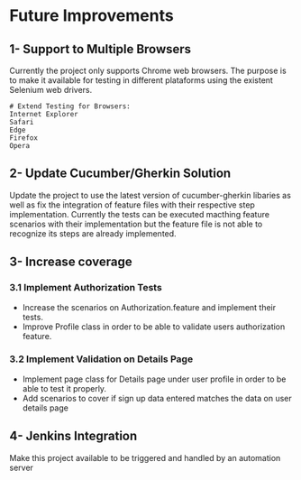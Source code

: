 # Future Improvements

## 1- Support to Multiple Browsers
Currently the project only supports Chrome web browsers.
The purpose is to make it available for testing in different plataforms using the existent Selenium web drivers.
```
# Extend Testing for Browsers:
Internet Explorer
Safari
Edge
Firefox
Opera
```
## 2- Update Cucumber/Gherkin Solution
Update the project to use the latest version of cucumber-gherkin libaries as well as fix the integration of feature files with their respective step implementation.
Currently the tests can be executed macthing feature scenarios with their implementation but the feature file is not able to recognize its steps are already implemented.

## 3- Increase coverage

### 3.1 Implement Authorization Tests
- Increase the scenarios on Authorization.feature and implement their tests.
- Improve Profile class in order to be able to validate users authorization feature.

### 3.2 Implement Validation on Details Page
- Implement page class for Details page under user profile in order to be able to test it properly.
- Add scenarios to cover if sign up data entered matches the data on user details page

## 4- Jenkins Integration
Make this project available to be triggered and handled by an automation server
